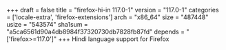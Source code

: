 +++
draft = false
title = "firefox-hi-in 117.0-1"
version = "117.0-1"
categories = ['locale-extra', 'firefox-extensions']
arch = "x86_64"
size = "487448"
usize = "543574"
sha1sum = "a5ca6561d90a4db8984f37320730db7828fb87fd"
depends = "['firefox>=117.0']"
+++
Hindi language support for Firefox